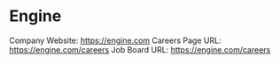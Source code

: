 # Engine

Company Website: https://engine.com
Careers Page URL: https://engine.com/careers
Job Board URL: https://engine.com/careers